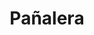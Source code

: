 ---
title: "Pañalera"
url: /ciudad-autonoma-de-buenos-aires/panalera-avenida-diaz-velez/
shop: artículos para bebés
---